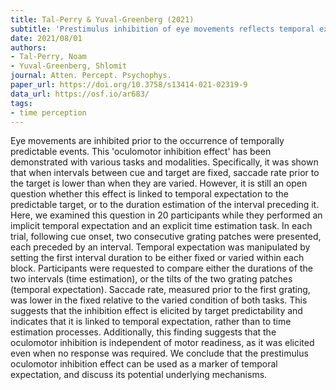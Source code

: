 ```yaml
---
title: Tal-Perry & Yuval-Greenberg (2021)
subtitle: 'Prestimulus inhibition of eye movements reflects temporal expectation rather than time estimation'
date: 2021/08/01
authors:
- Tal-Perry, Noam
- Yuval-Greenberg, Shlomit
journal: Atten. Percept. Psychophys.
paper_url: https://doi.org/10.3758/s13414-021-02319-9
data_url: https://osf.io/ar683/
tags:
- time perception
---
```


Eye movements are inhibited prior to the occurrence of temporally predictable events. This 'oculomotor inhibition effect' has been demonstrated with various tasks and modalities. Specifically, it was shown that when intervals between cue and target are fixed, saccade rate prior to the target is lower than when they are varied. However, it is still an open question whether this effect is linked to temporal expectation to the predictable target, or to the duration estimation of the interval preceding it. Here, we examined this question in 20 participants while they performed an implicit temporal expectation and an explicit time estimation task. In each trial, following cue onset, two consecutive grating patches were presented, each preceded by an interval. Temporal expectation was manipulated by setting the first interval duration to be either fixed or varied within each block. Participants were requested to compare either the durations of the two intervals (time estimation), or the tilts of the two grating patches (temporal expectation). Saccade rate, measured prior to the first grating, was lower in the fixed relative to the varied condition of both tasks. This suggests that the inhibition effect is elicited by target predictability and indicates that it is linked to temporal expectation, rather than to time estimation processes. Additionally, this finding suggests that the oculomotor inhibition is independent of motor readiness, as it was elicited even when no response was required. We conclude that the prestimulus oculomotor inhibition effect can be used as a marker of temporal expectation, and discuss its potential underlying mechanisms.
